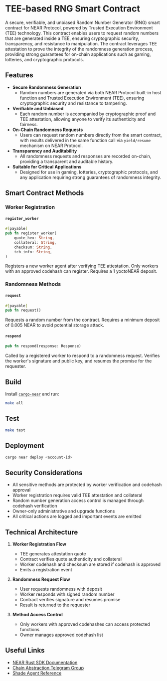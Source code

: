 # TEE-based RNG Smart Contract

A secure, verifiable, and unbiased Random Number Generator (RNG) smart contract for NEAR Protocol, powered by Trusted Execution Environment (TEE) technology. This contract enables users to request random numbers that are generated inside a TEE, ensuring cryptographic security, transparency, and resistance to manipulation. The contract leverages TEE attestation to prove the integrity of the randomness generation process, providing strong guarantees for on-chain applications such as gaming, lotteries, and cryptographic protocols.

## Features

- **Secure Randomness Generation**
  - Random numbers are generated via both NEAR Protocol built-in host function and Trusted Execution Environment (TEE), ensuring cryptographic security and resistance to tampering.
- **Verifiable and Unbiased**
  - Each random number is accompanied by cryptographic proof and TEE attestation, allowing anyone to verify its authenticity and fairness.
- **On-Chain Randomness Requests**
  - Users can request random numbers directly from the smart contract, with results delivered in the same function call via `yield/resume` mechanism on NEAR Protocol.
- **Transparency and Auditability**
  - All randomness requests and responses are recorded on-chain, providing a transparent and auditable history.
- **Suitable for Critical Applications**
  - Designed for use in gaming, lotteries, cryptographic protocols, and any application requiring strong guarantees of randomness integrity.

## Smart Contract Methods

### Worker Registration

#### `register_worker`
```rust
#[payable]
pub fn register_worker(
    quote_hex: String,
    collateral: String,
    checksum: String,
    tcb_info: String,
)
```
Registers a new worker agent after verifying TEE attestation. Only workers with an approved codehash can register. Requires a 1 yoctoNEAR deposit.

### Randomness Methods

#### `request`
```rust
#[payable]
pub fn request()
```

Requests a random number from the contract. Requires a minimum deposit of 0.005 NEAR to avoid potential storage attack. 

#### `respond`
```rust
pub fn respond(response: Response)
```
Called by a registered worker to respond to a randomness request. Verifies the worker's signature and public key, and resumes the promise for the requester.


## Build

Install [`cargo-near`](https://github.com/near/cargo-near) and run:

```bash
make all
```

## Test

```bash
make test
```

## Deployment

```bash
cargo near deploy <account-id>
```

## Security Considerations

- All sensitive methods are protected by worker verification and codehash approval
- Worker registration requires valid TEE attestation and collateral
- Random number generation access control is managed through codehash verification
- Owner-only administrative and upgrade functions
- All critical actions are logged and important events are emitted

## Technical Architecture

1. **Worker Registration Flow**
   - TEE generates attestation quote
   - Contract verifies quote authenticity and collateral
   - Worker codehash and checksum are stored if codehash is approved
   - Emits a registration event
   
2. **Randomness Request Flow**
   - User requests randomness with deposit
   - Worker responds with signed random number
   - Contract verifies signature and resumes promise
   - Result is returned to the requester

3. **Method Access Control**
   - Only workers with approved codehashes can access protected functions
   - Owner manages approved codehash list

## Useful Links

- [NEAR Rust SDK Documentation](https://docs.near.org/smart-contracts/quickstart)
- [Chain Abstraction Telegram Group](https://t.me/chain_abstraction)
- [Shade Agent Reference](https://near.ai/shade)
